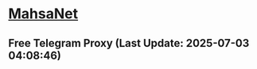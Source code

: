 
# [MahsaNet](https://t.me/mahsa_net)
## Free Telegram Proxy (Last Update: 2025-07-03 04:08:46)

    